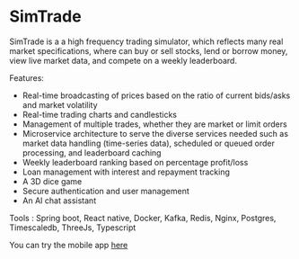# SimTrade
SimTrade is a a high frequency trading simulator, which reflects many real market specifications, where can buy or sell stocks, lend or borrow money, view live market data, and compete on a weekly leaderboard.

Features:
- Real-time broadcasting of prices based on the ratio of current bids/asks and market volatility
- Real-time trading charts and candlesticks
- Management of multiple trades, whether they are market or limit orders 
- Microservice architecture to serve the diverse services needed such as market data handling (time-series data), scheduled or queued order processing, and leaderboard caching
- Weekly leaderboard ranking based on percentage profit/loss
- Loan management with interest and repayment tracking 
- A 3D dice game 
- Secure authentication and user management
- An AI chat assistant 
  
Tools : Spring boot,  React native, Docker, Kafka, Redis, Nginx, Postgres, Timescaledb, ThreeJs, Typescript


You can try the mobile app [here](https://drive.google.com/drive/folders/1Q1RKRhH3ZB7fnpGkyQumxEq39Bz8m0-b?usp=drive_link)

